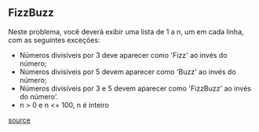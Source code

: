 ## FizzBuzz
Neste problema, você deverá exibir uma lista de 1 a n, um em cada linha, com as
seguintes exceções:  
* Números divisíveis por 3 deve aparecer como 'Fizz' ao invés do número;
* Números divisíveis por 5 devem aparecer como 'Buzz' ao invés do número;
* Números divisíveis por 3 e 5 devem aparecer como 'FizzBuzz' ao invés do número'.
* n > 0 e n <= 100, n é inteiro

[source](http://dojopuzzles.com/problemas/exibe/fizzbuzz/)

